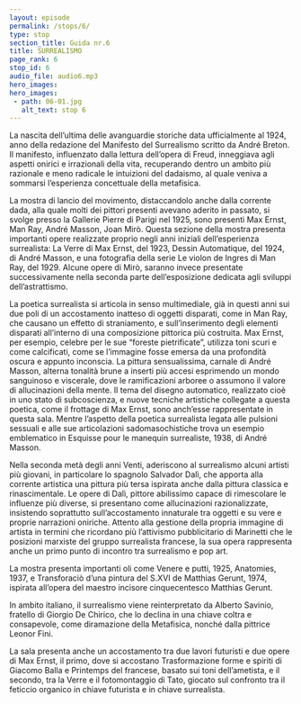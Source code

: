 ```yaml
---
layout: episode
permalink: /stops/6/
type: stop
section_title: Guida nr.6
title: SURREALISMO
page_rank: 6
stop_id: 6
audio_file: audio6.mp3
hero_images:
hero_images:
 - path: 06-01.jpg
   alt_text: stop 6
---
```


La nascita dell’ultima delle avanguardie storiche data ufficialmente al 1924, anno della redazione del Manifesto del Surrealismo scritto da André Breton. Il manifesto, influenzato dalla lettura dell’opera di Freud, inneggiava agli aspetti onirici e irrazionali della vita, recuperando dentro un ambito più razionale e meno radicale le intuizioni del dadaismo, al quale veniva a sommarsi l’esperienza concettuale della metafisica.

La mostra di lancio del movimento, distaccandolo anche dalla corrente dada, alla quale molti dei pittori presenti avevano aderito in passato, si svolge presso la Gallerie Pierre di Parigi nel 1925, sono presenti Max Ernst, Man Ray, André Masson, Joan Mirò. Questa sezione della mostra presenta importanti opere realizzate proprio negli anni iniziali dell’esperienza surrealista: La Verre di Max Ernst, del 1923, Dessin Automatique, del 1924, di André Masson, e una fotografia della serie Le violon de Ingres di Man Ray, del 1929. Alcune opere di Mirò, saranno invece presentate successivamente nella seconda parte dell’esposizione dedicata agli sviluppi dell’astrattismo.   

 
La poetica surrealista si articola in senso multimediale, già in questi anni sui due poli di un accostamento inatteso di oggetti disparati, come in Man Ray, che causano un effetto di straniamento, e sull’inserimento degli elementi disparati all’interno di una composizione pittorica più costruita. Max Ernst, per esempio, celebre per le sue “foreste pietrificate”, utilizza toni scuri e come calcificati, come se l’immagine fosse emersa da una profondità oscura e appunto inconscia. La pittura sensualissima, carnale di André Masson, alterna tonalità brune a inserti più accesi esprimendo un mondo sanguinoso e viscerale, dove le ramificazioni arboree o assumono il valore di allucinazioni della mente. Il tema del disegno automatico, realizzato cioè in uno stato di subcoscienza, e nuove tecniche artistiche collegate a questa poetica, come il frottage di Max Ernst, sono anch’esse rappresentate in questa sala. Mentre l’aspetto della poetica surrealista legata alle pulsioni sessuali e alle sue articolazioni sadomasochistiche trova un esempio emblematico in Esquisse pour le manequin surrealiste, 1938, di André Masson.

Nella seconda metà degli anni Venti, aderiscono al surrealismo alcuni artisti più giovani, in particolare lo spagnolo Salvador Dalì, che apporta alla corrente artistica una pittura più tersa ispirata anche dalla pittura classica e rinascimentale. Le opere di Dalì, pittore abilissimo capace di rimescolare le influenze più diverse, si presentano come allucinazioni razionalizzate, insistendo soprattutto sull’accostamento innaturale tra oggetti e su vere e proprie narrazioni oniriche. Attento alla gestione della propria immagine di artista in termini che ricordano più l’attivismo pubblicitario di Marinetti che le posizioni marxiste del gruppo surrealista francese,  la sua opera rappresenta anche un primo punto di incontro tra surrealismo e pop art.

La mostra presenta importanti oli come Venere e putti, 1925, Anatomies, 1937, e Transforaciò d’una pintura del S.XVI de Matthias Gerunt, 1974, ispirata all’opera del maestro incisore cinquecentesco Matthias Gerunt.

In ambito italiano, il surrealismo viene reinterpretato da Alberto Savinio, fratello di Giorgio De Chirico, che lo declina in una chiave coltra e consapevole, come diramazione della Metafisica, nonché dalla pittrice Leonor Fini. 

La sala presenta anche un accostamento tra due lavori futuristi e due opere di Max Ernst, il primo, dove si accostano Trasformazione forme e spiriti di Giacomo Balla e Printemps del francese, basato sui toni dell’ametista, e il secondo, tra la Verre e il fotomontaggio di Tato, giocato sul confronto tra il feticcio organico in chiave futurista e in chiave surrealista.          

